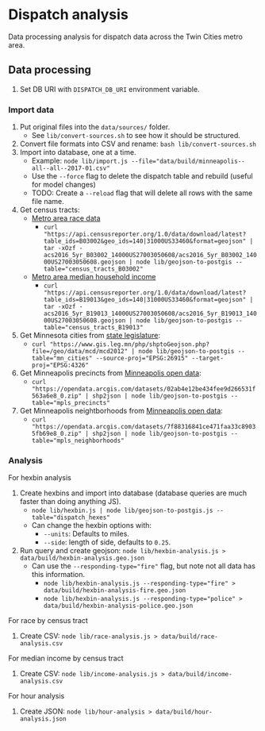 # Dispatch analysis

Data processing analysis for dispatch data across the Twin Cities metro area.

## Data processing

1. Set DB URI with `DISPATCH_DB_URI` environment variable.

### Import data

1. Put original files into the `data/sources/` folder.
   - See `lib/convert-sources.sh` to see how it should be structured.
1. Convert file formats into CSV and rename: `bash lib/convert-sources.sh`
1. Import into database, one at a time.
   - Example: `node lib/import.js --file="data/build/minneapolis--all--all--2017-01.csv"`
   - Use the `--force` flag to delete the dispatch table and rebuild (useful for model changes)
   - TODO: Create a `--reload` flag that will delete all rows with the same file name.
1. Get census tracts:
   - [Metro area race data](https://censusreporter.org/data/table/?table=B03002&geo_ids=140|31000US33460)
     - `curl "https://api.censusreporter.org/1.0/data/download/latest?table_ids=B03002&geo_ids=140|31000US33460&format=geojson" | tar -xOzf - acs2016_5yr_B03002_14000US27003050608/acs2016_5yr_B03002_14000US27003050608.geojson | node lib/geojson-to-postgis --table="census_tracts_B03002"`
   - [Metro area median household income](https://censusreporter.org/data/table/?table=B19013&geo_ids=140|31000US33460)
     - `curl "https://api.censusreporter.org/1.0/data/download/latest?table_ids=B19013&geo_ids=140|31000US33460&format=geojson" | tar -xOzf - acs2016_5yr_B19013_14000US27003050608/acs2016_5yr_B19013_14000US27003050608.geojson | node lib/geojson-to-postgis --table="census_tracts_B19013"`
1. Get Minnesota cities from [state legislature](https://www.gis.leg.mn/html/download.html):
   - `curl "https://www.gis.leg.mn/php/shptoGeojson.php?file=/geo/data/mcd/mcd2012" | node lib/geojson-to-postgis --table="mn_cities" --source-proj="EPSG:26915" --target-proj="EPSG:4326"`
1. Get Minneapolis precincts from [Minneapolis open data](http://opendata.minneapolismn.gov/datasets/minneapolis-police-precincts):
   - `curl "https://opendata.arcgis.com/datasets/02ab4e12be434fee9d266531f563a6e8_0.zip" | shp2json | node lib/geojson-to-postgis --table="mpls_precincts"`
1. Get Minneapolis neightborhoods from [Minneapolis open data](http://opendata.minneapolismn.gov/datasets/neighborhoods):
   - `curl "https://opendata.arcgis.com/datasets/7f88316841ce471faa33c89035fb69e8_0.zip" | shp2json | node lib/geojson-to-postgis --table="mpls_neighborhoods"`

### Analysis

For hexbin analysis

1. Create hexbins and import into database (database queries are much faster than doing anything JS).
   - `node lib/hexbin.js | node lib/geojson-to-postgis.js --table="dispatch_hexes"`
   - Can change the hexbin options with:
     - `--units`: Defaults to miles.
     - `--side`: length of side, defaults to `0.25`.
1. Run query and create geojson: `node lib/hexbin-analysis.js > data/build/hexbin-analysis.geo.json`
   - Can use the `--responding-type="fire"` flag, but note not all data has this information.
     - `node lib/hexbin-analysis.js --responding-type="fire" > data/build/hexbin-analysis-fire.geo.json`
     - `node lib/hexbin-analysis.js --responding-type="police" > data/build/hexbin-analysis-police.geo.json`

For race by census tract

1. Create CSV: `node lib/race-analysis.js > data/build/race-analysis.csv`

For median income by census tract

1. Create CSV: `node lib/income-analysis.js > data/build/income-analysis.csv`

For hour analysis

1. Create JSON: `node lib/hour-analysis > data/build/hour-analysis.json`
